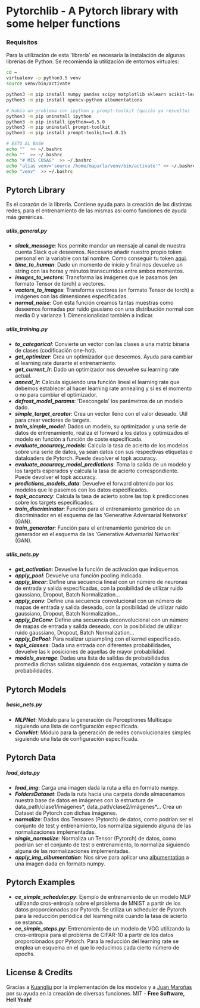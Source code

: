 # **Pytorchlib** - A Pytorch library with some helper functions

### Requisitos

Para la utilización de esta 'librería' es necesaria la instalación de algunas librerías de Python. Se recomienda la utilización de entornos virtuales:

```sh
cd ~
virtualenv -p python3.5 venv
source venv/bin/activate

python3 -m pip install numpy pandas scipy matplotlib sklearn scikit-learn scikit-image slackclient torch torchvision
python3 -m pip install opencv-python albumentations

# Había un problema con ipython y prompt-toolkit (quizás ya resuelto)
python3 -m pip uninstall ipython
python3 -m pip install ipython==6.5.0
python3 -m pip uninstall prompt-toolkit
python3 -m pip install prompt-toolkit==1.0.15

# ESTO AL BASH
echo ""  >> ~/.bashrc
echo ""  >> ~/.bashrc
echo "# MIS COSAS"  >> ~/.bashrc
echo "alias venv='source /home/maparla/venv/bin/activate'" >> ~/.bashrc
echo "venv"  >> ~/.bashrc
```

## Pytorch Library
Es el corazón de la librería. Contiene ayuda para la creación de las distintas redes, para el entrenamiento de las mismas así como funciones de ayuda más genéricas.


##### utils_general.py

   - ***slack_message***: Nos permite mandar un mensaje al canal de nuestra cuenta Slack que deseemos. Necesario añadir nuestro propio token personal en la variable con tal nombre. Como conseguir tu token [aqui](https://github.com/MarioProjects/Python-Slack-Logging).
   - ***time_to_human***: Dado un momento de inicio y final nos devuelve un string con las horas y minutos transcurridos entre ambos momentos.
   - ***images_to_vectors***: Transforma las imágenes que le pasamos (en formato Tensor de torch) a vectores.
   - ***vectors_to_images***: Transforma vectores (en formato Tensor de torch) a imágenes con las dimensiones especificadas.
   - ***normal_noise***: Con esta función creamos tantas muestras como deseemos formadas por ruido gausiano con una distribución normal con media 0 y varianza 1. Dimensionalidad también a indicar.

##### utils_training.py

  - ***to_categorical***: Convierte un vector con las clases a una matriz binaria de clases (codificación one-hot).
  - ***get_optimizer***: Crea un optimizador que deseemos. Ayuda para cambiar el learning rate durante el entrenamiento.
  - ***get_current_lr***: Dado un optimizador nos devuelve su learning rate actual.
  - ***anneal_lr***: Calcula siguiendo una función lineal el learning rate que debemos establecer al hacer learning rate annealing y si es el momento o no para cambiar el optimizador.
  - ***defrost_model_params***: 'Descongela' los parámetros de un modelo dado.
  - ***simple_target_creator***: Crea un vector lleno con el valor deseado. Util para crear vectores de targets.
  - ***train_simple_model***: Dados un modelo, su optimizador y una serie de datos de entrenamiento, realiza el forward a los datos y optimizados el modelo en función a función de coste especificada.
  - ***evaluate_accuracy_models***: Calcula la tasa de acierto de los modelos sobre una serie de datos, ya sean datos con sus respectivas etiquetas o dataloaders de Pytorch. Puede devolver el topk accuracy.
  - ***evaluate_accuracy_model_predictions***: Toma la salida de un modelo y los targets esperados y calcula la tasa de acierto correspondiente. Puede devolver el topk accuracy.
  - ***predictions_models_data***: Devuelve el forward obtenido por los modelos que le pasemos con los datos especificados.
  - ***topk_accuracy***: Calcula la tasa de acierto sobre las top k predicciones sobre los targets especificados.
  - ***train_discriminator***: Función para el entrenamiento genérico de un discriminador en el esquema de las 'Generative Adversarial Networks' (GAN).
  - ***train_generator***: Función para el entrenamiento genérico de un generador en el esquema de las 'Generative Adversarial Networks' (GAN).


##### utils_nets.py

  - ***get_activation***: Devuelve la función de activación que indiquemos.
  - ***apply_pool***: Devuelve una función pooling indicada.
  - ***apply_linear***: Define una secuencia lineal con un número de neuronas de entrada y salida especificadas, con la posibilidad de utilizar ruido gaussiano, Dropout, Batch Normalization...
  - ***apply_conv***: Define una secuencia convolucional con un número de mapas de entrada y salida deseado, con la posibilidad de utilizar ruido gaussiano, Dropout, Batch Normalization...
  - ***apply_DeConv***: Define una secuencia deconvolucional con un número de mapas de entrada y salida deseado, con la posibilidad de utilizar ruido gaussiano, Dropout, Batch Normalization...
  - ***apply_DePool***: Para realizar upsampling con el kernel especificado.
  - ***topk_classes***: Dada una entrada con diferentes probabilidades, devuelve las k posiciones de aquellas de mayor probabilidad.
  - ***models_average***: Dadas una lista de salidas de probabilidades promedia dichas salidas siguiendo dos esquemas, votación y suma de probabilidades.

## Pytorch Models

##### basic_nets.py

  - ***MLPNet***: Módulo para la generación de Perceptrones Multicapa siguiendo una lista de configuración especificada.
  - ***ConvNet***: Módulo para la generación de redes convolucionales simples siguiendo una lista de configuración especificada.


## Pytorch Data
##### load_data.py
  - ***load_img***: Carga una imagen dada la ruta a ella en formato numpy.
  - ***FoldersDataset***: Dada la ruta hacia una carpeta donde almacenamos nuestra base de datos en imágenes con la estructura de data_path/clase1/imágenes*, data_path/clase2/imágenes*... Crea un Dataset de Pytorch con dichas imágenes.
  - ***normalize***: Dados dos Tensores (Pytorch) de datos, como podrían ser el conjunto de test y entrenamiento, los normaliza siguiendo alguna de las normalizaciones implementadas.
  - ***single_normalize***: Normaliza un Tensor (Pytorch) de datos, como podrían ser el conjunto de test o entrenamiento, lo normaliza siguiendo alguna de las normalizaciones implementadas.
  - ***apply_img_albumentation***: Nos sirve para aplicar una [albumentation](https://github.com/albu/albumentations) a una imagen dada en formato numpy.

## Pytorch Examples

  - ***ce_simple_scheduler.py***: Ejemplo de entrenamiento de un modelo MLP utilizando cros-entropía sobre el problema de MNIST a partir de los datos proporcionados por Pytorch. Se utiliza un scheduler de Pytorch para la reducción periódica del learning rate cuando la tasa de acierto se estanca.
  - ***ce_simple_steps.py***: Entrenamiento de un modelo de VGG utilizando la cros-entropía para el problema de CIFAR-10 a partir de los datos proporcionados por Pytorch. Para la reducción del learning rate se emplea un esquema en el que lo reducimos cada cierto número de epochs.



License & Credits
----
Gracias a [Kuangliu](https://github.com/kuangliu) por la implementación de los modelos y a [Juan Maroñas](https://github.com/jmaronas) por su ayuda en la creación de diversas funciones. 
MIT - **Free Software, Hell Yeah!**


